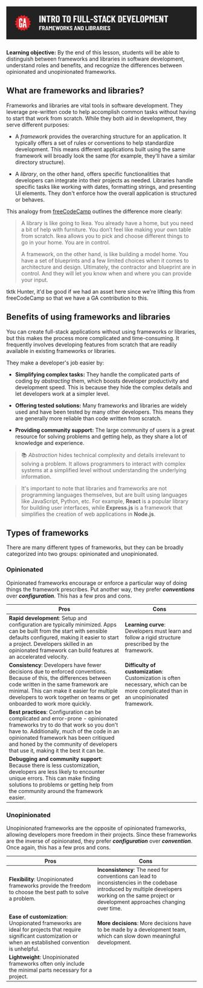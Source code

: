 # ![Intro to Full Stack Development - Frameworks and Libraries](./assets/hero.png)

**Learning objective:** By the end of this lesson, students will be able to distinguish between frameworks and libraries in software development, understand roles and benefits, and recognize the differences between opinionated and unopinionated frameworks.

## What are frameworks and libraries?

Frameworks and libraries are vital tools in software development. They leverage pre-written code to help accomplish common tasks without having to start that work from scratch. While they both aid in development, they serve different purposes:

- A *framework* provides the overarching structure for an application. It typically offers a set of rules or conventions to help standardize development. This means different applications built using the same framework will broadly look the same (for example, they'll have a similar directory structure).

- A *library*, on the other hand, offers specific functionalities that developers can integrate into their projects as needed. Libraries handle specific tasks like working with dates, formatting strings, and presenting UI elements. They don't enforce how the overall application is structured or behaves.

This analogy from [freeCodeCamp](https://www.freecodecamp.org/news/the-difference-between-a-framework-and-a-library-bd133054023f/) outlines the difference more clearly:

>A library is like going to Ikea. You already have a home, but you need a bit of help with furniture. You don’t feel like making your own table from scratch. Ikea allows you to pick and choose different things to go in your home. You are in control.
>
>A framework, on the other hand, is like building a model home. You have a set of blueprints and a few limited choices when it comes to architecture and design. Ultimately, the contractor and blueprint are in control. And they will let you know when and where you can provide your input.

tktk Hunter, it'd be good if we had an asset here since we're lifting this from freeCodeCamp so that we have a GA contribution to this.

## Benefits of using frameworks and libraries

You can create full-stack applications without using frameworks or libraries, but this makes the process more complicated and time-consuming. It frequently involves developing features from scratch that are readily available in existing frameworks or libraries.

They make a developer's job easier by:

- **Simplifying complex tasks:** They handle the complicated parts of coding by *abstracting* them, which boosts developer productivity and development speed. This is because they hide the complex details and let developers work at a simpler level.

- **Offering tested solutions:** Many frameworks and libraries are widely used and have been tested by many other developers. This means they are generally more reliable than code written from scratch.

- **Providing community support:** The large community of users is a great resource for solving problems and getting help, as they share a lot of knowledge and experience.


> 📚 *Abstraction* hides technical complexity and details irrelevant to solving a problem. It allows programmers to interact with complex systems at a simplified level without understanding the underlying information.

> It's important to note that libraries and frameworks are not programming languages themselves, but are built using languages like JavaScript, Python, etc. For example, **React** is a popular library for building user interfaces, while **Express.js** is a framework that simplifies the creation of web applications in **Node.js**.


## Types of frameworks

There are many different types of frameworks, but they can be broadly categorized into two groups: opinionated and unopinionated.

### Opinionated

Opinionated frameworks encourage or enforce a particular way of doing things the framework prescribes. Put another way, they prefer ***conventions*** over ***configuration***. This has a few pros and cons.


| Pros | Cons |
| ---- | ---- | 
|**Rapid development**: Setup and configuration are typically minimized. Apps can be built from the start with sensible defaults configured, making it easier to start a project. Developers skilled in an opinionated framework can build features at an accelerated velocity. | **Learning curve**: Developers must learn and follow a rigid structure prescribed by the framework. |
| **Consistency**: Developers have fewer decisions due to enforced conventions. Because of this, the differences between code written in the same framework are minimal. This can make it easier for multiple developers to work together on teams or get onboarded to work more quickly. | **Difficulty of customization**: Customization is often necessary, which can be more complicated than in an unopinionated framework. |
| **Best practices**: Configuration can be complicated and error-prone - opinionated frameworks try to do that work so you don't have to. Additionally, much of the code in an opinionated framework has been critiqued and honed by the community of developers that use it, making it the best it can be.|  |
| **Debugging and community support**: Because there is less customization, developers are less likely to encounter unique errors. This can make finding solutions to problems or getting help from the community around the framework easier. |  |


### Unopinionated

Unopinionated frameworks are the opposite of opinionated frameworks, allowing developers more freedom in their projects. Since these frameworks are the inverse of opinionated, they prefer ***configuration*** over ***convention***. Once again, this has a few pros and cons.

| Pros                                         | Cons                                                     |
|----------------------------------------------|----------------------------------------------------------|
| **Flexibility**: Unopinionated frameworks provide the freedom to choose the best path to solve a problem. | **Inconsistency**: The need for conventions can lead to inconsistencies in the codebase introduced by multiple developers working on the same project or development approaches changing over time. |
| **Ease of customization**: Unopionated frameworks are ideal for projects that require significant customization or when an established convention is unhelpful. | **More decisions**: More decisions have to be made by a development team, which can slow down meaningful development. |
| **Lightweight**: Unopinionated frameworks often only include the minimal parts necessary for a project. |                                                          |